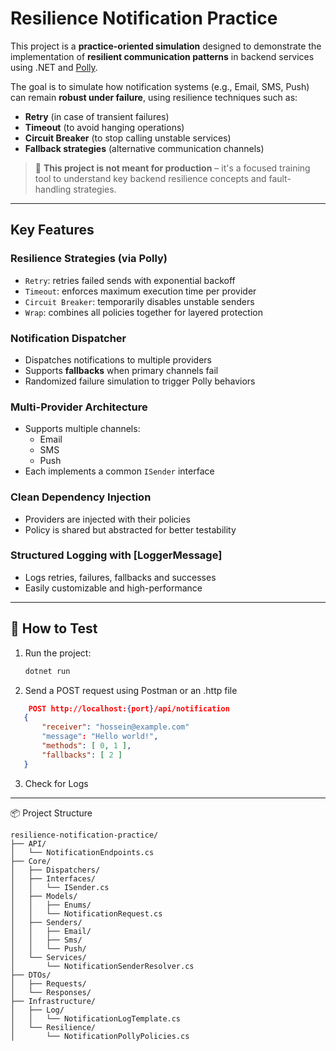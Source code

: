 # Resilience Notification Practice

This project is a **practice-oriented simulation** designed to demonstrate the implementation of **resilient communication patterns** in backend services using .NET and [Polly](https://github.com/App-vNext/Polly).

The goal is to simulate how notification systems (e.g., Email, SMS, Push) can remain **robust under failure**, using resilience techniques such as:

- **Retry** (in case of transient failures)
- **Timeout** (to avoid hanging operations)
- **Circuit Breaker** (to stop calling unstable services)
- **Fallback strategies** (alternative communication channels)

> 📌 **This project is not meant for production** – it's a focused training tool to understand key backend resilience concepts and fault-handling strategies.

---

##  Key Features

###  Resilience Strategies (via Polly)
- `Retry`: retries failed sends with exponential backoff
- `Timeout`: enforces maximum execution time per provider
- `Circuit Breaker`: temporarily disables unstable senders
- `Wrap`: combines all policies together for layered protection

###  Notification Dispatcher
- Dispatches notifications to multiple providers
- Supports **fallbacks** when primary channels fail
- Randomized failure simulation to trigger Polly behaviors

###  Multi-Provider Architecture
- Supports multiple channels:
  - Email
  - SMS
  - Push
- Each implements a common `ISender` interface

###  Clean Dependency Injection
- Providers are injected with their policies
- Policy is shared but abstracted for better testability

###  Structured Logging with [LoggerMessage]
- Logs retries, failures, fallbacks and successes
- Easily customizable and high-performance

---

## 🧪 How to Test

1. Run the project:
   ```bash
   dotnet run

2. Send a POST request using Postman or an .http file 
 ```json
     POST http://localhost:{port}/api/notification
    {
        "receiver": "hossein@example.com"
        "message": "Hello world!",
        "methods": [ 0, 1 ],
        "fallbacks": [ 2 ]
    }
```
3. Check for Logs

---
📦 Project Structure
```
resilience-notification-practice/
├── API/
│   └── NotificationEndpoints.cs
├── Core/
│   ├── Dispatchers/
│   ├── Interfaces/
│   │   └── ISender.cs
│   ├── Models/
│   │   ├── Enums/
│   │   └── NotificationRequest.cs
│   ├── Senders/
│   │   ├── Email/
│   │   ├── Sms/
│   │   └── Push/
│   └── Services/
│       └── NotificationSenderResolver.cs
├── DTOs/
│   ├── Requests/
│   └── Responses/
├── Infrastructure/
│   ├── Log/
│   │   └── NotificationLogTemplate.cs
│   └── Resilience/
│       └── NotificationPollyPolicies.cs
```
